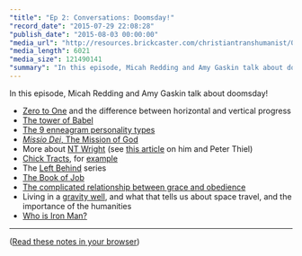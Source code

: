```yaml
---
"title": "Ep 2: Conversations: Doomsday!"
"record_date": "2015-07-29 22:08:28"
"publish_date": "2015-08-03 00:00:00"
"media_url": "http://resources.brickcaster.com/christiantranshumanist/002_doomsday.mp3"
"media_length": 6021
"media_size": 121490141
"summary": "In this episode, Micah Redding and Amy Gaskin talk about doomsday!"
---
```


In this episode, Micah Redding and Amy Gaskin talk about doomsday!

- [Zero to One](http://amzn.to/1WmbgB0) and the difference between horizontal and vertical progress
- [The tower of Babel](https://en.wikipedia.org/wiki/Tower_of_Babel)
- [The 9 enneagram personality types](https://www.enneagraminstitute.com/type-descriptions/)
- [*Missio Dei*, The Mission of God](https://en.wikipedia.org/wiki/Missio_Dei)
- More about [NT Wright](https://en.wikipedia.org/wiki/N._T._Wright) (see [this article](http://www.forbes.com/sites/valleyvoices/2015/06/24/peter-thiel-n-t-wright-on-technology-hope-and-the-end-of-death/) on him and Peter Thiel)
- [Chick Tracts](https://en.wikipedia.org/wiki/Chick_tract), for [example](https://www.chick.com/reading/tracts/0052/0052_01.asp)
- The [Left Behind](http://www.leftbehindmovie.com/) series
- [The Book of Job](https://en.wikipedia.org/wiki/Book_of_Job)
- [The complicated relationship between grace and obedience](http://farm1.staticflickr.com/54/178448235_4695964fae.jpg)
- Living in a [gravity well](https://en.wikipedia.org/wiki/Gravity_well), and what that tells us about space travel, and the importance of the humanities
- [Who is Iron Man?](http://micahredding.com/blog/2013/06/07/iron-man-and-modern-identity-crisis)

---

([Read these notes in your browser](http://brickcaster.com/christiantranshumanist/2))